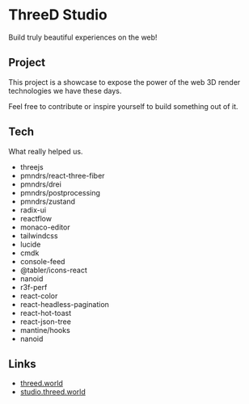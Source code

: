 # ThreeD Studio
Build truly beautiful experiences on the web!

## Project
This project is a showcase to expose the power of the web 3D render technologies we have these days.

Feel free to contribute or inspire yourself to build something out of it.

## Tech
What really helped us.

- threejs
- pmndrs/react-three-fiber
- pmndrs/drei
- pmndrs/postprocessing
- pmndrs/zustand
- radix-ui
- reactflow
- monaco-editor
- tailwindcss
- lucide
- cmdk
- console-feed
- @tabler/icons-react
- nanoid
- r3f-perf
- react-color
- react-headless-pagination
- react-hot-toast
- react-json-tree
- mantine/hooks
- nanoid

## Links

- [threed.world](http://threed.world)
- [studio.threed.world](http://studio.threed.world)




